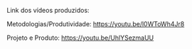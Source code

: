 Link dos vídeos produzidos:

Metodologias/Produtividade:
https://youtu.be/l0WToWh4Jr8

Projeto e Produto:
https://youtu.be/UhlYSezmaUU
